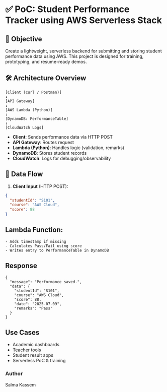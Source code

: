 # ✅ PoC: Student Performance Tracker using AWS Serverless Stack

## 📌 Objective

Create a lightweight, serverless backend for submitting and storing student performance data using AWS. This project is designed for training, prototyping, and resume-ready demos.



## 🛠️ Architecture Overview

```
[Client (curl / Postman)]
↓
[API Gateway]
↓
[AWS Lambda (Python)]
↓
[DynamoDB: PerformanceTable]
↓
[CloudWatch Logs]
```

- **Client**: Sends performance data via HTTP POST
- **API Gateway**: Routes request
- **Lambda (Python)**: Handles logic (validation, remarks)
- **DynamoDB**: Stores student records
- **CloudWatch**: Logs for debugging/observability



## 🔄 Data Flow

1. **Client Input** (HTTP POST):
```json
{
  "studentId": "S101",
  "course": "AWS Cloud",
  "score": 88
}
```
## Lambda Function:

    - Adds timestamp if missing
    - Calculates Pass/Fail using score
    - Writes entry to PerformanceTable in DynamoDB
## Response
```
{
  "message": "Performance saved.",
  "data": {
    "studentId": "S101",
    "course": "AWS Cloud",
    "score": 88,
    "date": "2025-07-09",
    "remarks": "Pass"
  }
}
```


 ## Use Cases
- Academic dashboards
- Teacher tools
- Student result apps
- Serverless PoC & training
   
### Author 
Salma Kassem
